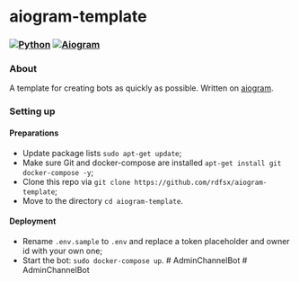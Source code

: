 # aiogram-template

### [![Python](https://img.shields.io/badge/Python-3.9%2B-blue)](https://www.python.org/downloads/)  [![Aiogram](https://img.shields.io/badge/aiogram-2.15-blue)](https://pypi.org/project/aiogram/) 

### About
A template for creating bots as quickly as possible. Written on [aiogram](https://github.com/aiogram/aiogram).

### Setting up

#### Preparations
- Update package lists `sudo apt-get update`;
- Make sure Git and docker-compose are installed `apt-get install git docker-compose -y`;
- Clone this repo via `git clone https://github.com/rdfsx/aiogram-template`;
- Move to the directory `cd aiogram-template`.

#### Deployment
- Rename `.env.sample` to `.env` and replace a token placeholder and owner id with your own one;
- Start the bot: `sudo docker-compose up`.
#   A d m i n C h a n n e l B o t  
 #   A d m i n C h a n n e l B o t  
 